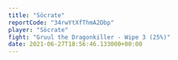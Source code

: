 ```yaml
---
title: "Söcrate"
reportCode: "34rwYtXfThmA2Dbp"
player: "Söcrate"
fight: "Gruul the Dragonkiller - Wipe 3 (25%)"
date: 2021-06-27T18:56:46.133000+00:00
---
```

